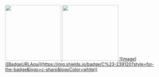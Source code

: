 <div>
<a href="https://github.com/ataliasraniel">
<img height="180em" src="https://github-readme-stats.vercel.app/api/top-langs/?username=ataliasraniel&layout=compact&langs_count=7&theme=dracula"/>
<img height="180em" src="https://github-readme-stats.vercel.app/api?username=ataliasraniel&show_icons=true&theme=dracula&include_all_commits=true&count_private=true"/>
![image]([BadgeURLAqui](https://img.shields.io/badge/C%23-239120?style=for-the-badge&logo=c-sharp&logoColor=white))
  </div>
